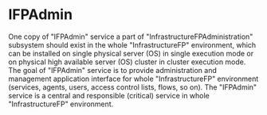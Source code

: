 # IFPAdmin
One copy of "IFPAdmin" service a part of "InfrastructureFPAdministration" subsystem should exist in the whole "InfrastructureFP" environment, which can be installed on single physical server (OS) in single execution mode or on physical high available server (OS) cluster in cluster execution mode. The goal of "IFPAdmin" service is to provide administration and management application interface for whole "InfrastructureFP" environment (services, agents, users, access control lists, flows, so on). The "IFPAdmin" service is a central and responsible (critical) service in whole "InfrastructureFP" environment.

